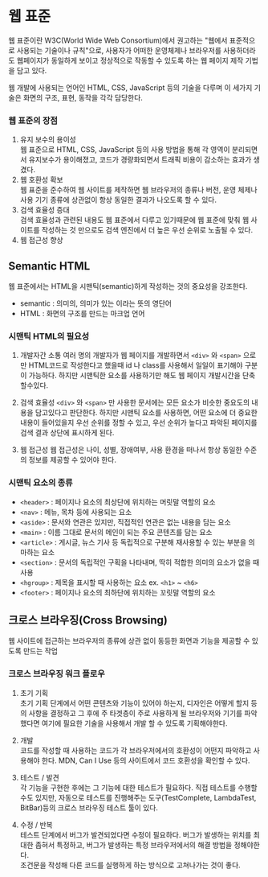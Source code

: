 # 웹 표준

웹 표준이란 W3C(World Wide Web Consortium)에서 권고하는 "웹에서 표준적으로 사용되는 기술이나 규칙"으로,
사용자가 어떠한 운영체제나 브라우저를 사용하더라도 웹페이지가 동일하게 보이고 정상적으로 작동할 수 있도록 하는 웹 페이지 제작 기법을 담고 있다.

웹 개발에 사용되는 언어인 HTML, CSS, JavaScript 등의 기술을 다루며 이 세가지 기술은 화면의 구조, 표현, 동작을 각각 담당한다.

### 웹 표준의 장점

1. 유지 보수의 용이성<br/>
   웹 표준으로 HTML, CSS, JavaScript 등의 사용 방법을 통해 각 영역이 분리되면서 유지보수가 용이해졌고, 코드가 경량화되면서 트래픽 비용이 감소하는 효과가 생겼다.
2. 웹 호환성 확보<br/>
   웹 표준을 준수하여 웹 사이트를 제작하면 웹 브라우저의 종류나 버전, 운영 체제나 사용 기기 종류에 상관없이 항상 동일한 결과가 나오도록 할 수 있다.
3. 검색 효율성 증대<br/>
   검색 효율성과 관련된 내용도 웹 표준에서 다루고 있기때문에 웹 표준에 맞춰 웹 사이트를 작성하는 것 만으로도 검색 엔진에서 더 높은 우선 순위로 노출될 수 있다.
4. 웹 접근성 향상<br/>

## Semantic HTML

웹 표준에서는 HTML을 시맨틱(semantic)하게 작성하는 것의 중요성을 강조한다.

- semantic : 의미의, 의미가 있는 이라는 뜻의 영단어
- HTML : 화면의 구조를 만드는 마크업 언어

### 시맨틱 HTML의 필요성

1. 개발자간 소통
   여러 명의 개발자가 웹 페이지를 개발하면서 `<div>` 와 `<span>` 으로만 HTML코드로 작성한다고 했을때 id 나 class를 사용해서 일일이 표기해야 구분이 가능하다.
   하지만 시맨틱한 요소를 사용하기만 해도 웹 페이지 개발시간을 단축할수있다.

2. 검색 효율성
   `<div>` 와 `<span>` 만 사용한 문서에는 모든 요소가 비슷한 중요도의 내용을 담고있다고 판단한다.
   하지만 시맨틱 요소를 사용하면, 어떤 요소에 더 중요한 내용이 들어있을지 우선 순위를 정할 수 있고, 우선 순위가 높다고 파악된 페이지를 검색 결과 상단에 표시하게 된다.

3. 웹 접근성
   웹 접근성은 나이, 성별, 장애여부, 사용 환경을 떠나서 항상 동일한 수준의 정보를 제공할 수 있어야 한다.

### 시맨틱 요소의 종류

- `<header>` : 페이지나 요소의 최상단에 위치하는 머릿말 역할의 요소
- `<nav>` : 메뉴, 목차 등에 사용되는 요소
- `<aside>` : 문서와 연관은 있지만, 직접적인 연관은 없는 내용을 담는 요소
- `<main>` : 이름 그대로 문서의 메인이 되는 주요 콘텐츠를 담는 요소
- `<article>` : 게시글, 뉴스 기사 등 독립적으로 구분해 재사용할 수 있는 부분을 의마하는 요소
- `<section>` : 문서의 독립적인 구획을 나타내며, 딱히 적합한 의미의 요소가 없을 때 사용
- `<hgroup>` : 제목을 표시할 때 사용하는 요소 ex. `<h1>` ~ `<h6>`
- `<footer>` : 페이지나 요소의 최하단에 위치하는 꼬릿말 역할의 요소

## 크로스 브라우징(Cross Browsing)

웹 사이트에 접근하는 브라우저의 종류에 상관 없이 동등한 화면과 기능을 제공할 수 있도록 만드는 작업

### 크로스 브라우징 워크 플로우

1. 초기 기획<br/>
   초기 기획 단계에서 어떤 콘텐츠와 기능이 있어야 하는지, 디자인은 어떻게 할지 등의 사항을 결정하고 그 후에 주 타겟층이 주로 사용하게 될 브라우저와 기기를 파악했다면 여기에 필요한 기술을 사용해서 개발 할 수 있도록 기획해야한다.

2. 개발<br/>
   코드를 작성할 때 사용하는 코드가 각 브라우저에서의 호환성이 어떤지 파악하고 사용해야 한다.
   MDN, Can I Use 등의 사이트에서 코드 호환성을 확인할 수 있다.

3. 테스트 / 발견<br/>
   각 기능을 구현한 후에는 그 기능에 대한 테스트가 필요하다.
   직접 테스트를 수행할 수도 있지만, 자동으로 테스트를 진행해주는 도구(TestComplete, LambdaTest, BitBar)등의 크로스 브라우징 테스트 툴이 있다.

4. 수정 / 반복<br/>
   테스트 단계에서 버그가 발견되었다면 수정이 필요하다. 버그가 발생하는 위치를 최대한 좁혀서 특정하고, 버그가 발생하는 특정 브라우저에서의 해결 방법을 정해야한다. <br/>
   조건문을 작성해 다른 코드를 실행하게 하는 방식으로 고쳐나가는 것이 좋다.
